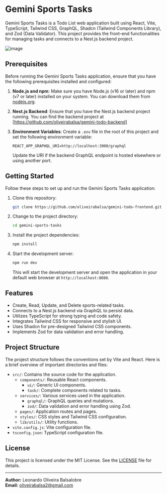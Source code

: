 # Gemini Sports Tasks

Gemini Sports Tasks is a Todo List web application built using React, Vite, TypeScript, Tailwind CSS, GraphQL, Shadcn (Tailwind Components Library), and Zod (Data Validator). This project provides the front-end functionalities for managing tasks and connects to a Nest.js backend project.

![image](https://github.com/oliveirabalsa/gemini-todo-frontend/assets/57500163/fac386f5-48ac-4234-a9d1-0c24167478b2)

## Prerequisites

Before running the Gemini Sports Tasks application, ensure that you have the following prerequisites installed and configured:

1. **Node.js and npm**: Make sure you have Node.js (v16 or later) and npm (v7 or later) installed on your system. You can download them from [nodejs.org](https://nodejs.org/).

2. **Nest.js Backend**: Ensure that you have the Nest.js backend project running. You can find the backend project at [https://github.com/oliveirabalsa/gemini-todo-backend]

3. **Environment Variables**: Create a `.env` file in the root of this project and set the following environment variable:

   ```
   REACT_APP_GRAPHQL_URI=http://localhost:3000/graphql
   ```

   Update the URI if the backend GraphQL endpoint is hosted elsewhere or using another port.

## Getting Started

Follow these steps to set up and run the Gemini Sports Tasks application:

1. Clone this repository:

   ```bash
   git clone https://github.com/oliveirabalsa/gemini-todo-frontend.git
   ```

2. Change to the project directory:

   ```bash
   cd gemini-sports-tasks
   ```

3. Install the project dependencies:

   ```bash
   npm install
   ```

4. Start the development server:

   ```bash
   npm run dev
   ```

   This will start the development server and open the application in your default web browser at `http://localhost:8080`.

## Features

- Create, Read, Update, and Delete sports-related tasks.
- Connects to a Nest.js backend via GraphQL to persist data.
- Utilizes TypeScript for strong typing and code safety.
- Integrates Tailwind CSS for responsive and stylish UI.
- Uses Shadcn for pre-designed Tailwind CSS components.
- Implements Zod for data validation and error handling.

## Project Structure

The project structure follows the conventions set by Vite and React. Here is a brief overview of important directories and files:

- `src/`: Contains the source code for the application.
  - `components/`: Reusable React components.
    - `ui/`: Generic UI components.
    - `task/`: Complete components related to tasks.
  - `services/`: Various services used in the application.
    - `graphql/`: GraphQL queries and mutations.
    - `zod/`: Data validation and error handling using Zod.
  - `pages/`: Application routes and pages.
  - `styles/`: CSS styles and Tailwind CSS configuration.
  - `lib/utils/`: Utility functions.
- `vite.config.js`: Vite configuration file.
- `tsconfig.json`: TypeScript configuration file.


## License

This project is licensed under the MIT License. See the [LICENSE](LICENSE) file for details.

---

**Author:** Leonardo Oliveira Balsalobre  
**Email:** oliveirabalsa2@gmail.com
